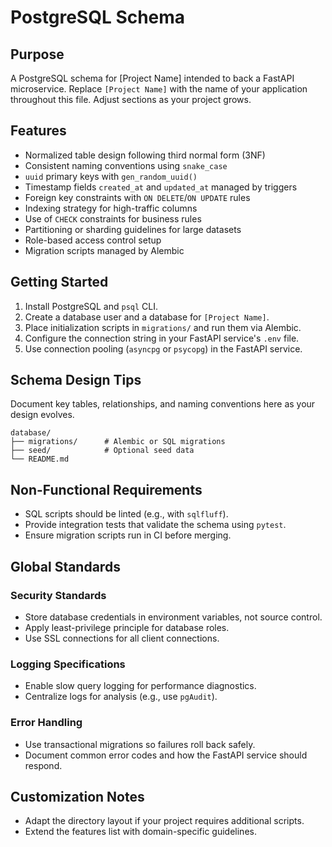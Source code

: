 # PostgreSQL Schema

## Purpose
A PostgreSQL schema for [Project Name] intended to back a FastAPI microservice.
Replace `[Project Name]` with the name of your application throughout this file. Adjust sections as your project grows.

## Features
- Normalized table design following third normal form (3NF)
- Consistent naming conventions using `snake_case`
- `uuid` primary keys with `gen_random_uuid()`
- Timestamp fields `created_at` and `updated_at` managed by triggers
- Foreign key constraints with `ON DELETE`/`ON UPDATE` rules
- Indexing strategy for high-traffic columns
- Use of `CHECK` constraints for business rules
- Partitioning or sharding guidelines for large datasets
- Role-based access control setup
- Migration scripts managed by Alembic

## Getting Started
1. Install PostgreSQL and `psql` CLI.
2. Create a database user and a database for `[Project Name]`.
3. Place initialization scripts in `migrations/` and run them via Alembic.
4. Configure the connection string in your FastAPI service's `.env` file.
5. Use connection pooling (`asyncpg` or `psycopg`) in the FastAPI service.

## Schema Design Tips
Document key tables, relationships, and naming conventions here as your design evolves.

```
database/
├── migrations/      # Alembic or SQL migrations
├── seed/            # Optional seed data
└── README.md
```

## Non-Functional Requirements
- SQL scripts should be linted (e.g., with `sqlfluff`).
- Provide integration tests that validate the schema using `pytest`.
- Ensure migration scripts run in CI before merging.

## Global Standards

### Security Standards
- Store database credentials in environment variables, not source control.
- Apply least-privilege principle for database roles.
- Use SSL connections for all client connections.

### Logging Specifications
- Enable slow query logging for performance diagnostics.
- Centralize logs for analysis (e.g., use `pgAudit`).

### Error Handling
- Use transactional migrations so failures roll back safely.
- Document common error codes and how the FastAPI service should respond.

## Customization Notes
- Adapt the directory layout if your project requires additional scripts.
- Extend the features list with domain-specific guidelines.
